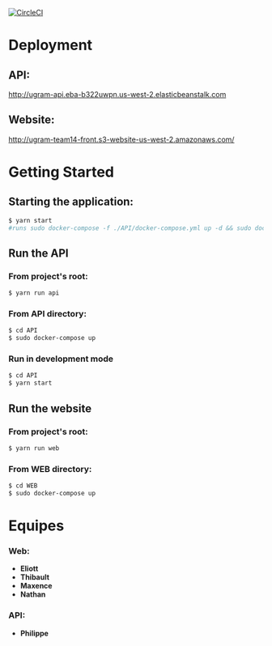 [![CircleCI](https://circleci.com/gh/GLO3112-classrooms/ugram-h2020-team-14.svg?style=shield&circle-token=6adb8aef89174cb1121c0dd87a674106a45634e9)](https://app.circleci.com/github/GLO3112-classrooms/ugram-h2020-team-14/pipelines)

# Deployment
## API:
http://ugram-api.eba-b322uwpn.us-west-2.elasticbeanstalk.com

## Website:
http://ugram-team14-front.s3-website-us-west-2.amazonaws.com/

# Getting Started
## Starting the application:
```sh
$ yarn start
#runs sudo docker-compose -f ./API/docker-compose.yml up -d && sudo docker-compose -f ./WEB/docker-compose.yml up -d
```

## Run the API 
### From project's root:
```sh
$ yarn run api
```

### From API directory:
```sh
$ cd API
$ sudo docker-compose up
```

### Run in development mode
```sh
$ cd API
$ yarn start
```

## Run the website
### From project's root:
```sh
$ yarn run web
```

### From WEB directory:
```sh
$ cd WEB
$ sudo docker-compose up
```
# Equipes

### Web:
- **Eliott**
- **Thibault**
- **Maxence**
- **Nathan**
### API:
- **Philippe**
